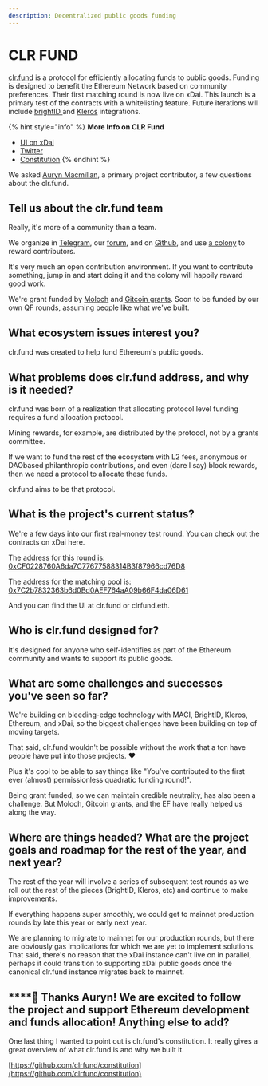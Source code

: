 ```yaml
---
description: Decentralized public goods funding
---
```


# CLR FUND

[clr.fund](http://clr.fund/) is a protocol for efficiently allocating funds to public goods. Funding is designed to benefit the Ethereum Network based on community preferences.  Their first matching round is now live on xDai. This launch is a primary test of the contracts with a whitelisting feature. Future iterations will include [brightID ](https://www.brightid.org/)and [Kleros](https://kleros.io/) integrations.

{% hint style="info" %}
**More Info on CLR Fund**

* [UI on xDai](clr-fund.md)
* [Twitter](https://twitter.com/clrfund)
* [Constitution](https://github.com/clrfund/constitution)
{% endhint %}

We asked [Auryn Macmillan](https://twitter.com/auryn_macmillan), a primary project contributor, a few questions about the clr.fund. 

## **Tell us about the clr.fund team**

Really, it's more of a community than a team.

We organize in [Telegram](http://t.me/clrfund), our [forum](https://forum.clr.fund/), and on [Github](https://github.com/clrfund), and use [a colony](https://colony.io/colony/clr) to reward contributors.

It's very much an open contribution environment. If you want to contribute something, jump in and start doing it and the colony will happily reward good work.

We're grant funded by [Moloch](https://www.molochdao.com/) and [Gitcoin grants](https://gitcoin.co/grants/?). Soon to be funded by our own QF rounds, assuming people like what we've built.

## **What ecosystem issues interest you?**

clr.fund was created to help fund Ethereum's public goods.

## **What problems does clr.fund address, and why is it needed?** 

clr.fund was born of a realization that allocating protocol level funding requires a fund allocation protocol.

Mining rewards, for example, are distributed by the protocol, not by a grants committee.

If we want to fund the rest of the ecosystem with L2 fees, anonymous or DAObased philanthropic contributions, and even \(dare I say\) block rewards, then we need a protocol to allocate these funds.

clr.fund aims to be that protocol.

## **What is the project's current status?**

We're a few days into our first real-money test round. You can check out the contracts on xDai here.

The address for this round is: [0xCF0228760A6da7C77677588314B3f87966cd76D8](https://blockscout.com/poa/xdai/address/0xCF0228760A6da7C77677588314B3f87966cd76D8/transactions)

The address for the matching pool is: [0x7C2b7832363b6d0Bd0AEF764aA09b66F4da06D61](https://blockscout.com/poa/xdai/address/0x7C2b7832363b6d0Bd0AEF764aA09b66F4da06D61/transactions)

And you can find the UI at clr.fund or clrfund.eth.

## **Who is clr.fund designed for?**

It's designed for anyone who self-identifies as part of the Ethereum community and wants to support its public goods.

## **What are some challenges and successes you've seen so far?**

We're building on bleeding-edge technology with MACI, BrightID, Kleros, Ethereum, and xDai, so the biggest challenges have been building on top of moving targets. 

That said, clr.fund wouldn't be possible without the work that a ton have people have put into those projects. ❤️

Plus it's cool to be able to say things like "You’ve contributed to the first ever \(almost\) permissionless quadratic funding round!".

Being grant funded, so we can maintain credible neutrality, has also been a challenge. But Moloch, Gitcoin grants, and the EF have really helped us along the way.

## **Where are things headed? What are the project goals and roadmap for the rest of the year, and next year?** 

The rest of the year will involve a series of subsequent test rounds as we roll out the rest of the pieces \(BrightID, Kleros, etc\) and continue to make improvements.

If everything happens super smoothly, we could get to mainnet production rounds by late this year or early next year.

We are planning to migrate to mainnet for our production rounds, but there are obviously gas implications for which we are yet to implement solutions. That said, there's no reason that the xDai instance can't live on in parallel, perhaps it could transition to supporting xDai public goods once the canonical clr.fund instance migrates back to mainnet.

## \*\*\*\*🙏 **Thanks Auryn! We are excited to follow the project and support Ethereum development and funds allocation! Anything else to add?**

One last thing I wanted to point out is clr.fund's constitution. It really gives a great overview of what clr.fund is and why we built it.

[https://github.com/clrfund/constitution](https://github.com/clrfund/constitution)

